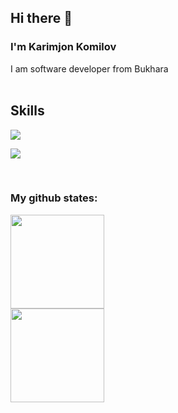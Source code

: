 ## Hi there 👋

<!--
**abdelkariym/abdelkariym** is a ✨ _special_ ✨ repository because its `README.md` (this file) appears on your GitHub profile.

Here are some ideas to get you started:

- 🔭 I’m currently working on ...
- 🌱 I’m currently learning ...
- 👯 I’m looking to collaborate on ...
- 🤔 I’m looking for help with ...
- 💬 Ask me about ...
- 📫 How to reach me: ...
- 😄 Pronouns: ...
- ⚡ Fun fact: ...
-->
### I'm Karimjon Komilov 

I am software developer from Bukhara
<br/>
<br/>

## <h2>Skills</h2>

<p>
  <a href="https://skillicons.dev">
    <img src="https://skillicons.dev/icons?i=html,css,js,bootstrap,scss,visualstudio,figma,xd" />
  </a>
</p>
<p>
  <a href="https://skillicons.dev">
    <img src="https://skillicons.dev/icons?i=python,cpp,git,github,ps,ai" />
  </a>
</p>
<br/>

### My github states:
<div>
<img height="150"  src="https://github-readme-stats.vercel.app/api?username=abdelkariym&show_icons=true&theme=tokyonight">
<br>
<img height="150"  src="https://github-readme-stats.vercel.app/api/top-langs/?username=abdelkariym&layout=compact&lang&theme=tokyonight">
</div>

